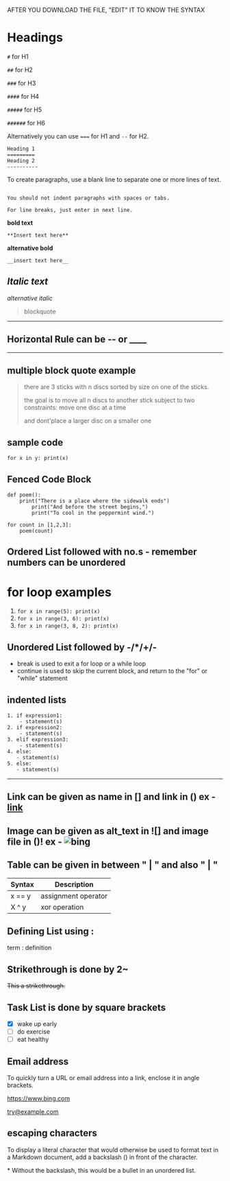 AFTER YOU DOWNLOAD THE FILE, "EDIT" IT TO KNOW THE SYNTAX

# Headings	
`#` for H1

`##` for H2

`###` for H3

`####` for H4

`#####` for H5

`######` for H6


Alternatively you can use `===` for H1 and `--` for H2.

~~~
Heading 1 
=========
Heading 2 
----------
~~~

To create paragraphs, use a blank line to separate one or more lines of text. 

~~~

You should not indent paragraphs with spaces or tabs. 

For line breaks, just enter in next line. 

~~~

**bold text**

` **Insert text here** `

__alternative bold__

`__insert text here__`

*Italic	 text*
---
_alternative italic_

> blockquote
---
## Horizontal Rule can be -- or ____
---
## multiple block quote example 
>there are 3 sticks with n discs sorted by size on one of the sticks. 
>
>the goal is to move all n discs to another stick subject to two constraints: move one disc at a time 
>
>and dont'place a larger disc on a smaller one
## sample code
`for x in y: print(x)`
## Fenced Code Block
```
def poem():
	print("There is a place where the sidewalk ends")
    	print("And before the street begins,")
    	print("To cool in the peppermint wind.")

for count in [1,2,3]:
    poem(count)
```
## Ordered List	followed with no.s - remember numbers can be unordered 
# for loop examples
1. `for x in range(5): print(x)`
2. `for x in range(3, 6): print(x)`
3. `for x in range(3, 8, 2): print(x)`
## Unordered List followed by -/*/+/-
- break is used to exit a for loop or a while loop
- continue is used to skip the current block, and return to the "for" or "while" statement
## indented lists 
```
1. if expression1:
    - statement(s)
2. if expression2:
    - statement(s)
3. elif expression3:
    - statement(s)
4. else:
   - statement(s)
5. else:
   - statement(s)
```
---
Link can be given as name in [] and link in () 
ex - [link](https://www.example.com)
---
Image can be given as alt_text in ![] and image file in ()!
ex - ![bing](https://www.bing.com/images/search?view=detailV2&id=4FC1825FF6D187C0E4DDD113302E70170938A29F&thid=OIP.U76zK4i1adU2XTHEXHUhmQHaEo&mediaurl=https%3A%2F%2Fwallpapertag.com%2Fwallpaper%2Ffull%2F9%2F6%2F3%2F865468-bing-images-wallpaper-1920x1200-for-retina.jpg&exph=1200&expw=1920&q=bing+images&selectedindex=0&ajaxhist=0&vt=0&eim=1,2,6)
---
## Table can be given in between  " | " and also " | "
| Syntax | Description |
| ----------- | ----------- |
| x == y | assignment operator |
| X ^ y | xor operation |

 
## Defining List using :
term : definition
## Strikethrough is done by 2~
~~This a  strikethrough.~~
## Task List is done by square brackets 
- [x] wake up early
- [ ] do exercise
- [ ] eat healthy
## Email address 
To quickly turn a URL or email address into a link, enclose it in angle brackets.

<https://www.bing.com>

<try@example.com>
## escaping characters 
To display a literal character that would otherwise be used to format text in a Markdown document, add a backslash (\) in front of the character.

\* Without the backslash, this would be a bullet in an unordered list.
